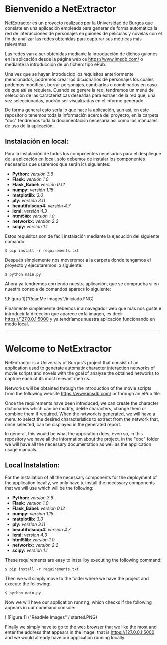 # Bienvenido a NetExtractor

NetExtractor es un proyecto realizado por la Universidad de Burgos que consiste en una aplicación empleada para generar de forma automática la red de interacciones de personajes en guiones de películas y novelas con el fin de analizar las redes obtenidas para capturar sus métricas más relevantes.

Las redes van a ser obtenidas mediante la introducción de dichos guiones en la aplicación desde la página web de https://www.imsdb.com/ o mediante la introducción de un fichero tipo ePub.

Una vez que se hayan introducido los requisitos anteriormente mencionados, podremos crear los diccionarios de personajes los cuales podemos modificar, borrar personajes, cambiarlos o combinarlos en caso de que así se requiera. Cuando se genere la red, tendremos un menú de selección de las características deseadas para extraer de la red que, una vez seleccionadas, podrán ser visualizadas en el informe generado.

De forma general esto sería lo que hace la aplicación, aun así, en este repositorio tenemos toda la información acerca del proyecto, en la carpeta "doc" tendremos toda la documentación necesaria así como los manuales de uso de la aplicación.

## Instalación en local:

Para la instalación de todos los componentes necesarios para el despliegue de la aplicación en local, sólo debemos de instalar los componentes necesarios que usaremos que serán los siguientes:

* **Python:** *versión 3.6*
* **Flask:** *versión 1.0*
* **Flask_Babel:** *versión 0.12*
* **numpy:** *versión 1.15*
* **matplotlib:** *3.0*
* **ply:** *versión 3.11*
* **beautifulsoup4:** *versión 4.7*
* **lxml:** *versión 4.3*
* **html5lib:** *versión 1.0*
* **networkx:** *versión 2.2*
* **scipy:** *versión 1.1*

Estos requisitos son de fácil instalación mediante la ejecución del siguiente comando: 

    $ pip install -r requirements.txt

Después simplemente nos moveremos a la carpeta donde tengamos el proyecto y ejecutaremos lo siguiente:

    $ python main.py

Ahora ya tendremos corriendo nuestra aplicación, que se comprueba si en nuestra consola de comandos aparece lo siguiente:

![Figura 1]("ReadMe Images"/iniciado.PNG)

Finalmente simplemente debemos ir al navegador web que más nos guste e introducir la dirección que aparece en la imagen, es decir https://127.0.0.1:5000 y ya tendríamos nuestra aplicación funcionando en modo local.

------------------------------------------------------------------------------------------------------------------------------------

# Welcome to NetExtractor

NetExtractor is a University of Burgos's project that consist of an application used to generate automatic character interaction networks of movie scripts and novels with the goal of analyze the obtained networks to capture each of its most relevant metrics.

Networks will be obtained through the introduction of the movie scripts from the following website  https://www.imsdb.com/ or through an ePub file.

Once the requirements have been introduced, we can create the character dictionaries which can be modify, delete characters, change them or combine them if required. When the network is generated, we will have a menu to select the desired characteristics to extract from the network that, once selected, can be displayed in the generated report.

In general, this would be what the application does, even so, in this repository we have all the information about the project, in the "doc" folder we will have all the necessary documentation as well as the application usage manuals.

## Local Instalation:

For the installation of all the necessary components for the deployment of the application locally, we only have to install the necessary components that we will use which will be the following:

* **Python:** *version 3.6*
* **Flask:** *version 1.0*
* **Flask_Babel:** *version 0.12*
* **numpy:** *version 1.15*
* **matplotlib:** *3.0*
* **ply:** *version 3.11*
* **beautifulsoup4:** *version 4.7*
* **lxml:** *version 4.3*
* **html5lib:** *version 1.0*
* **networkx:** *version 2.2*
* **scipy:** *version 1.1*

These requirements are easy to install by executing the following command:

    $ pip install -r requirements.txt
    
Then we will simply move to the folder where we have the project and execute the following:

    $ python main.py

Now we will have our application running, which checks if the following appears in our command console:

! [Figure 1] ("ReadMe Images" / started.PNG)

Finally we simply have to go to the web browser that we like the most and enter the address that appears in the image, that is https://127.0.0.1:5000 and we would already have our application running locally.
